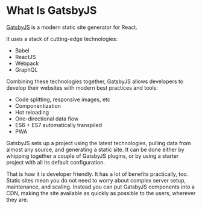 # What Is GatsbyJS

[GatsbyJS](https://www.gatsbyjs.com/) is a modern static site generator for React.

It uses a stack of cutting-edge technologies:

- Babel
- ReactJS
- Webpack
- GraphQL

Combining these technologies together, GatsbyJS allows developers to develop their websites with modern best practices and tools:

- Code splitting, responsive images, etc
- Componentization
- Hot reloading
- One-directional data flow
- ES6 + ES7 automatically transpiled
- PWA

GatsbyJS sets up a project using the latest technologies, pulling data from almost any source, and generating a static site.
It can be done either by whipping together a couple of GatsbyJS plugins, or by using a starter project with all its default configuration.

That is how it is developer friendly.
It has a lot of benefits practically, too.
Static sites mean you do not need to worry about complex server setup, maintenance, and scaling.
Instead you can put GatsbyJS components into a CDN, making the site available as quickly as possible to the users, wherever they are.
